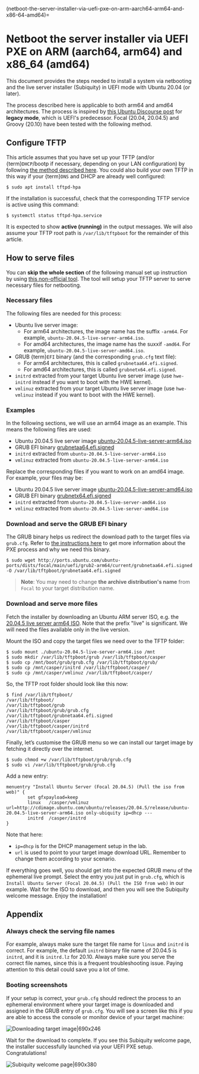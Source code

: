 (netboot-the-server-installer-via-uefi-pxe-on-arm-aarch64-arm64-and-x86-64-amd64)=
# Netboot the server installer via UEFI PXE on ARM (aarch64, arm64) and x86_64 (amd64)


This document provides the steps needed to install a system via netbooting and the live server installer (Subiquity) in UEFI mode with Ubuntu 20.04 (or later).

The process described here is applicable to both arm64 and amd64 architectures. The process is inspired by [this Ubuntu Discourse post](https://discourse.ubuntu.com/t/netbooting-the-live-server-installer/14510) for **legacy mode**, which is UEFI's predecessor. Focal (20.04, 20.04.5) and Groovy (20.10) have been tested with the following method.

## Configure TFTP

This article assumes that you have set up your TFTP (and/or {term}`DHCP`/bootp if necessary, depending on your LAN configuration) by following [the method described here](https://discourse.ubuntu.com/t/netbooting-the-live-server-installer/14510). You could also build your own TFTP in this way if your {term}`DNS` and DHCP are already well configured:

```
$ sudo apt install tftpd-hpa
```

If the installation is successful, check that the corresponding TFTP service is active using this command:

```
$ systemctl status tftpd-hpa.service
```

It is expected to show **active (running)** in the output messages. We will also assume your TFTP root path is `/var/lib/tftpboot` for the remainder of this article.

## How to serve files

You can **skip the whole section** of the following manual set up instruction by using [this non-official tool](https://github.com/dannf/ubuntu-server-netboot). The tool will setup your TFTP server to serve necessary files for netbooting.

### Necessary files

The following files are needed for this process:

- Ubuntu live server image:
  - For arm64 architectures, the image name has the suffix `-arm64`. For example, `ubuntu-20.04.5-live-server-arm64.iso`.
  - For amd64 architectures, the image name has the suxxif `-amd64`. For example, `ubuntu-20.04.5-live-server-amd64.iso`.
- GRUB {term}`EFI` binary (and the corresponding `grub.cfg` text file):
  - For arm64 architectures, this is called `grubnetaa64.efi.signed`.
  - For amd64 architectures, this is called `grubnetx64.efi.signed`.
- `initrd` extracted from your target Ubuntu live server image (use `hwe-initrd` instead if you want to boot with the HWE kernel).
- `vmlinuz` extracted from your target Ubuntu live server image (use `hwe-vmlinuz` instead if you want to boot with the HWE kernel).

### Examples

In the following sections, we will use an arm64 image as an example. This means the following files are used:

- Ubuntu 20.04.5 live server image [ubuntu-20.04.5-live-server-arm64.iso](https://cdimage.ubuntu.com/ubuntu/releases/20.04.5/release/ubuntu-20.04.5-live-server-arm64.iso)
- GRUB EFI binary [grubnetaa64.efi.signed](http://ports.ubuntu.com/ubuntu-ports/dists/focal/main/uefi/grub2-arm64/current/grubnetaa64.efi.signed)
- `initrd` extracted from `ubuntu-20.04.5-live-server-arm64.iso`
- `vmlinuz` extracted from `ubuntu-20.04.5-live-server-arm64.iso`


Replace the corresponding files if you want to work on an amd64 image. For example, your files may be:

- Ubuntu 20.04.5 live server image [ubuntu-20.04.5-live-server-amd64.iso](https://releases.ubuntu.com/20.04.5/ubuntu-20.04.5-live-server-amd64.iso)
- GRUB EFI binary [grubnetx64.efi.signed](http://archive.ubuntu.com/ubuntu/dists/focal/main/uefi/grub2-amd64/current/grubnetx64.efi.signed)
- `initrd` extracted from `ubuntu-20.04.5-live-server-amd64.iso`
- `vmlinuz` extracted from `ubuntu-20.04.5-live-server-amd64.iso`


### Download and serve the GRUB EFI binary

The GRUB binary helps us redirect the download path to the target files via `grub.cfg`. Refer to [the instructions here](https://discourse.ubuntu.com/t/netbooting-the-live-server-installer/14510) to get more information about the PXE process and why we need this binary.

```
$ sudo wget http://ports.ubuntu.com/ubuntu-ports/dists/focal/main/uefi/grub2-arm64/current/grubnetaa64.efi.signed -O /var/lib/tftpboot/grubnetaa64.efi.signed
```

> **Note**:
> You may need to change **the archive distribution's name** from `Focal` to your target distribution name.

### Download and serve more files

Fetch the installer by downloading an Ubuntu ARM server ISO, e.g. the [20.04.5 live server arm64 ISO](http://cdimage.ubuntu.com/ubuntu/releases/20.04.5/release/ubuntu-20.04.5-live-server-arm64.iso). Note that the prefix "live" is significant. We will need the files available only in the live version.

Mount the ISO and copy the target files we need over to the TFTP folder:

```
$ sudo mount ./ubuntu-20.04.5-live-server-arm64.iso /mnt
$ sudo mkdir /var/lib/tftpboot/grub /var/lib/tftpboot/casper
$ sudo cp /mnt/boot/grub/grub.cfg /var/lib/tftpboot/grub/
$ sudo cp /mnt/casper/initrd /var/lib/tftpboot/casper/
$ sudo cp /mnt/casper/vmlinuz /var/lib/tftpboot/casper/
```

So, the TFTP root folder should look like this now:

```
$ find /var/lib/tftpboot/
/var/lib/tftpboot/
/var/lib/tftpboot/grub
/var/lib/tftpboot/grub/grub.cfg
/var/lib/tftpboot/grubnetaa64.efi.signed
/var/lib/tftpboot/casper
/var/lib/tftpboot/casper/initrd
/var/lib/tftpboot/casper/vmlinuz
```

Finally, let’s customise the GRUB menu so we can install our target image by fetching it directly over the internet.

```
$ sudo chmod +w /var/lib/tftpboot/grub/grub.cfg
$ sudo vi /var/lib/tftpboot/grub/grub.cfg
```

Add a new entry:

```
menuentry "Install Ubuntu Server (Focal 20.04.5) (Pull the iso from web)" {
        set gfxpayload=keep
        linux   /casper/vmlinuz url=http://cdimage.ubuntu.com/ubuntu/releases/20.04.5/release/ubuntu-20.04.5-live-server-arm64.iso only-ubiquity ip=dhcp ---
        initrd  /casper/initrd
}
```

Note that here:

* `ip=dhcp` is for the DHCP management setup in the lab. 
* `url` is used to point to your target image download URL. Remember to change them according to your scenario.

If everything goes well, you should get into the expected GRUB menu of the ephemeral live prompt. Select the entry you just put in `grub.cfg`, which is `Install Ubuntu Server (Focal 20.04.5) (Pull the ISO from web)` in our example. Wait for the ISO to download, and then you will see the Subiquity welcome message. Enjoy the installation!

## Appendix

### Always check the serving file names

For example, always make sure the target file name for `linux` and `initrd` is correct. For example, the default `initrd` binary file name of 20.04.5 is `initrd`, and it is `initrd.lz` for 20.10. Always make sure you serve the correct file names, since this is a frequent troubleshooting issue. Paying attention to this detail could save you a lot of time.

### Booting screenshots

If your setup is correct, your `grub.cfg` should redirect the process to an ephemeral environment where your target image is downloaded and assigned in the GRUB entry of `grub.cfg`. You will see a screen like this if you are able to access the console or monitor device of your target machine:

![Downloading target image|690x246](https://assets.ubuntu.com/v1/fbdff13b-downloading_image.png) 

Wait for the download to complete. If you see this Subiquity welcome page, the installer successfully launched via your UEFI PXE setup. Congratulations!

![Subiquity welcome page|690x380](https://assets.ubuntu.com/v1/ef037190-subiquity_welcome_page.png)
